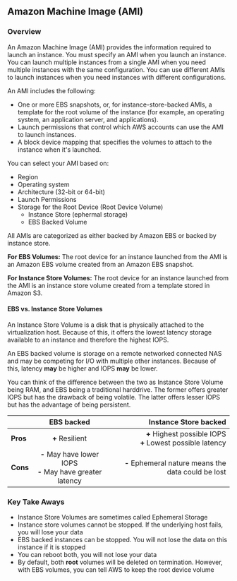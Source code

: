 ## Amazon Machine Image (AMI)

### Overview
An Amazon Machine Image (AMI) provides the information required to launch an instance. You must specify an AMI when you launch an instance. You can launch multiple instances from a single AMI when you need multiple instances with the same configuration. You can use different AMIs to launch instances when you need instances with different configurations.

An AMI includes the following:

- One or more EBS snapshots, or, for instance-store-backed AMIs, a template for the root volume of the instance (for example, an operating system, an application server, and applications).
- Launch permissions that control which AWS accounts can use the AMI to launch instances.
- A block device mapping that specifies the volumes to attach to the instance when it's launched.

You can select your AMI based on:

- Region 
- Operating system
- Architecture (32-bit or 64-bit)
- Launch Permissions
- Storage for the Root Device (Root Device Volume)
    - Instance Store (ephermal storage)
    - EBS Backed Volume
    
 All AMIs are categorized as either backed by Amazon EBS or backed by instance store.
 
 **For EBS Volumes:** The root device for an instance launched from the AMI is  an Amazon EBS volume created from an Amazon EBS snapshot.
 
 **For Instance Store Volumes:** The root device for an instance launched from the AMI is an instance store volume created from a template stored in Amazon  S3.

#### EBS vs. Instance Store Volumes
An Instance Store Volume is a disk that is physically attached to the virtualization host. Because of this, it offers the lowest latency storage available to an instance and therefore the highest IOPS. 

An EBS backed volume is storage on a remote networked connected NAS and may be competing for I/O with multiple other instances. Because of this, latency **may** be higher and IOPS **may** be lower.

You can think of the difference between the two as Instance Store Volume being RAM, and EBS being a traditional harddrive. The former offers greater IOPS but has the drawback of being volatile. The latter offers lesser IOPS but has the advantage of being persistent.


| | EBS backed | Instance Store backed  |
| --- |:---------------:| -----------------------------:|
| **Pros**      | **+** Resilient  | **+** Highest possible IOPS<br>**+** Lowest possible latency |
| **Cons**      | **-** May have lower IOPS<br> **-** May have greater latency     |   **-** Ephemeral nature means the data could be lost |



### Key Take Aways
- Instance Store Volumes are sometimes called Ephemeral Storage
- Instance store volumes cannot be stopped. If the underlying host fails, you will lose your data
- EBS backed instances can be stopped. You will not lose the data on this instance if it is stopped
- You can reboot both, you will not lose your data
- By default, both **root** volumes will be deleted on termination. However, with EBS volumes, you can tell AWS to keep the root device volume
